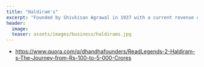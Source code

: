 ```yaml
---
title: "Haldiram's"
excerpt: "Founded by Shivkisan Agrawal in 1937 with a current revenue of 5,532 crores INR"
header:
  image: 
  teaser: assets/images/business/haldirams.jpg
---
```



- https://www.quora.com/q/dhandhafounders/ReadLegends-2-Haldiram-s-The-Journey-from-Rs-100-to-5-000-Crores
